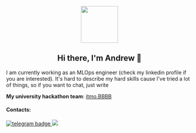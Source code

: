 <div id="header" align="center">
  <img src="https://media.giphy.com/media/KzJkzjggfGN5Py6nkT/giphy.gif" width="100"/>
</div>

<h2 align="center"> Hi there, I'm Andrew 👋 </h2>

I am currently working as an MLOps engineer (check my linkedin profile if you are interested). It's hard to describe my hard skills cause I've tried a lot of things, so if you want to chat, just write 

**My university hackathon team**: [itmo.BBBB](https://github.com/itmo-BBBB)

#### Contacts:

<div>
    <a href="https://t.me/kdduha">
        <img src="https://img.shields.io/badge/telegram-3d85c6?style=&logo=telegram&logoColor=white" alt="telegram badge"/>
    </a>
    <a href="https://www.linkedin.com/in/andrey-kuznetsov-bb36b931b/">
        <img src="https://img.shields.io/badge/linkedin-3d85c6?logo=linkedin&logoColor=white"/>
    </a>
</div>

